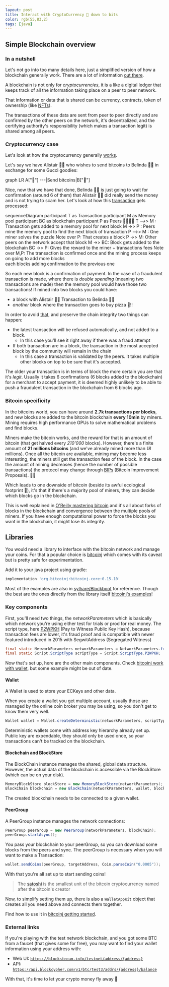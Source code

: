 ```yaml
---
layout: post 
title: Interact with CryptoCurrency 💸 down to bits 
color: rgb(55,83,2)
tags: [java]
---
```


## Simple Blockchain overview

### In a nutshell

Let's not go into too many details here, just a simplified version of how a blockchain generally work.
There are a lot of information [out there](https://weteachblockchain.org/).

A blockchain is not only for _cryptocurrencies_, it is a like a digital ledger that keeps track of all the information
taking place on a peer to peer network.

That information or data that is shared can be currency, contracts, token of ownership (like [NFTs](https://www.forbes.com/advisor/investing/nft-non-fungible-token/)).

The transactions of these data are sent from peer to peer directly and are confirmed by the other peers on the network,
it's decentralized, and the certifying authority's responsibility (which makes a transaction legit) is shared among all peers.

### Cryptocurrency case

Let's look at how the cryptocurrency generally [works](https://www.simplilearn.com/bitcoin-mining-explained-article).

Let's say we have Alistair 🙋‍♂️ who wishes to send bitcoins to Belinda 🙆‍♀️ in exchange for some Gucci goodies:

<div class="mermaid">
graph LR
    A["&#128104;"] ---|Send bitcoins|B["&#128105;"]
</div>

Nice, now that we have that done, Belinda 🙆‍♀️‍ is just going to wait for confirmation (around 6 of them) that Alistair 🙋‍♂️ 
did really send the money and is not trying to scam her.
Let's look at how this [transaction](https://www.bitcoin.com/get-started/how-bitcoin-transactions-work/) gets processed:

<div class="mermaid"> 
sequenceDiagram
  participant T as Transaction
  participant M as Memory pool
  participant BC as blockchain
  participant P as Peers 👨‍👩‍👧‍👦
  T -->> M : Transaction gets added to a memory pool for next block
  M ->> P : Peers mine the memory pool to find the next block of transaction
  P -->> M : One miner solves the puzzle
  Note over P: That creates a block
  P ->> M: Other peers on the network accept that block
  M ->> BC: Block gets added to the blockchain
  BC ->> P: Gives the reward to the miner + transactions fees
  Note over M,P: The transaction is confirmed once and the mining process keeps on going to add more blocks <br> each blocks adding confirmation to the previous one
</div>

So each new block is a confirmation of payment. In the case of a fraudulent transaction is made, where there is _double
spending_ (meaning two transactions are made)
then the memory pool would have those two transactions! If mined into two blocks you could have:

- a block with Alistair 🙋‍♂️‍ Transaction to Belinda 🙆‍♀️
- _another_ block where the transaction goes to buy pizza 🍕!!

In order to avoid [that](https://learnmeabitcoin.com/beginners/mining), and preserve the chain integrity two things can happen:

- the latest transaction will be refused automatically, and not added to a block.
    - In this case you'll see it right away if there was a fraud attempt
- If both transaction are in a block, the transaction in the most accepted block by the community will remain in the chain 
    - In this case a transaction is validated by the peers. It takes multiple other blocks on top to be sure that it's accepted.

The older your transaction is in terms of block the more certain you are that it's _legit_. 
Usually it takes 6 confirmations (6 blocks added to the blockchain) for a merchant to accept payment,
it is deemed highly unlikely to be able to push a fraudulent transaction in the blockchain from 6 blocks ago.

### Bitcoin specificity

In the bitcoins world, you can have around **2.7k transactions per blocks**, and new blocks are added to the bitcoin blockchain **every 10min** by miners.
Mining requires high performance GPUs to solve mathematical problems and find blocks.

Miners make the bitcoin works, and the reward for that is an amount of bitcoin (that get halved every _210'000_ blocks).
However, there's a finite amount of **21 millions bitcoins** (and we've already mined more than _18_ millions). 
Once all the bitcoin are available, mining may become less interesting, the miners still get the transaction fees of the block.
In the case the amount of mining decreases (hence the number of possible transactions) the protocol may change through [BIPs](https://github.com/bitcoin/bips)
(Bitcoin Improvement Proposals). 🤷‍♀️

Which leads to one downside of bitcoin (beside its awful ecological footprint 🌳), it's that if there's a majority pool of miners,
they can decide which blocks go in the blockchain.

This is well explained in [O'Reilly mastering bitcoin](https://www.oreilly.com/library/view/mastering-bitcoin/9781491902639/ch08.html) 
and it's all about forks of blocks in the blockchain and convergence between the multiple pools of miners.
If you have enough computational power to force the blocks you want in the blockchain, it might lose its integrity.

## Libraries

You would need a library to interface with the bitcoin network and manage your coins. 
For that a popular choice is [bitcoinj](https://bitcoinj.org/#getting-started) which comes with its caveat but is pretty safe for experimentation.

Add it to your java project using gradle:

```groovy
implementation 'org.bitcoinj:bitcoinj-core:0.15.10'
```

Most of the examples are also in [sylhare/Blockboot](https://github.com/sylhare/Blockboot) for reference. 
Though the best are the ones directly from the library itself [bitcoinj's examples](https://github.com/bitcoinj/bitcoinj/tree/master/examples/src/main/java/org/bitcoinj/examples)! 

### Key components

First, you'll need two things, the _networkParameters_ which is basically which network you're using either test for trials
or prod for real money.
The script type, here [P2WPKH](https://programmingblockchain.gitbook.io/programmingblockchain/other_types_of_ownership/p2wpkh_pay_to_witness_public_key_hash) (Pay to Witness Public Key Hash),
because transaction fees are lower, it's fraud proof and is compatible with newer featured introduced in 2015 with SegwitAddress (Segregated Witness)

```java
final static NetworkParameters networkParameters = NetworkParameters.fromID(NetworkParameters.ID_TESTNET);
final static Script.ScriptType scriptType = Script.ScriptType.P2WPKH;
```

Now that's set up, here are the other main components. 
Check [bitcoinj work with wallet](https://bitcoinj.org/working-with-the-wallet), but some example might be out of date.

#### Wallet

A Wallet is used to store your ECKeys and other data.

When you create a wallet you get multiple account, usually those are managed by the online coin broker you may be using,
so you don't get to know them very well.

```java
Wallet wallet = Wallet.createDeterministic(networkParameters, scriptType);
```

Deterministic wallets come with address key hierarchy already set up.
Public key are expendable, they should only be used once, so your transactions can't be tracked on the blockchain.

#### Blockchain and BlockStore

The BlockChain instance manages the shared, global data structure. 
However, the actual data of the blockchain is accessible via the BlockStore (which can be on your disk).

```java
MemoryBlockStore blockStore = new MemoryBlockStore(networkParameters);
BlockChain blockchain = new BlockChain(networkParameters, wallet, blockStore);
```

The created blockchain needs to be connected to a given wallet.

#### PeerGroup

A PeerGroup instance manages the network connections:

```java
PeerGroup peerGroup = new PeerGroup(networkParameters, blockChain);
peerGroup.startAsync();
```

You pass your blockchain to your peerGroup, so you can download some blocks from the peers and sync.
The peerGroup is necessary when you will want to make a Transaction:

```java
wallet.sendCoins(peerGroup, targetAddress, Coin.parseCoin("0.0005"));
```

With that you're all set up to start sending coins! 

> The [satoshi](https://www.investopedia.com/terms/s/satoshi.asp) is the smallest unit of the bitcoin cryptocurrency named after the bitcoin's creator

Now, to simplify setting them up, there is also a `WalletAppKit` object that creates all you need above and
connects them together. 

Find how to use it in [bitcoinj getting started](https://bitcoinj.org/getting-started-java).

### External links

If you're playing with the test network blockchain, and you got some BTC from a faucet (that gives some for free),
you may want to find your wallet information using your address with:

- Web UI: [`https://blockstream.info/testnet/address/{address}`](https://blockstream.info/testnet/address/)
- API: [`https://api.blockcypher.com/v1/btc/test3/addrs/{address}/balance`](https://api.blockcypher.com/v1/btc/test3/addrs/)

With that, it's time to let your crypto money fly away 💸


